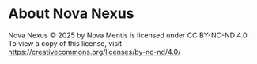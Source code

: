 # About Nova Nexus


Nova Nexus  © 2025 by Nova Mentis is licensed under CC BY-NC-ND 4.0. To view a copy of this license, visit https://creativecommons.org/licenses/by-nc-nd/4.0/

